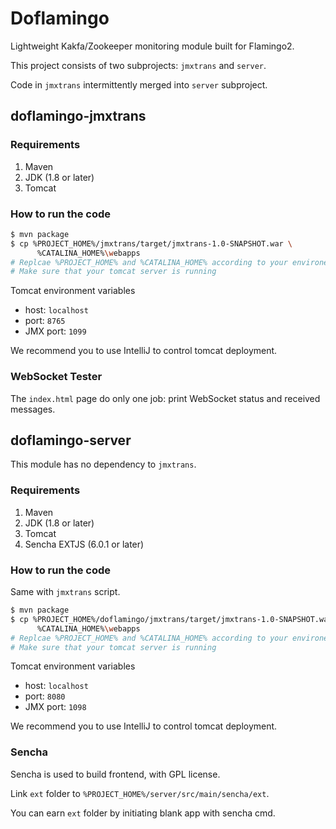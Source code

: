 # Doflamingo

Lightweight Kakfa/Zookeeper monitoring module built for Flamingo2.

This project consists of two subprojects: `jmxtrans` and `server`.

Code in `jmxtrans` intermittently merged into `server` subproject.

## doflamingo-jmxtrans

### Requirements

1. Maven
1. JDK (1.8 or later)
1. Tomcat

### How to run the code

```sh
$ mvn package
$ cp %PROJECT_HOME%/jmxtrans/target/jmxtrans-1.0-SNAPSHOT.war \
      %CATALINA_HOME%\webapps
# Replcae %PROJECT_HOME% and %CATALINA_HOME% according to your environemt
# Make sure that your tomcat server is running
```

Tomcat environment variables

* host: `localhost`
* port: `8765`
* JMX port: `1099`

We recommend you to use IntelliJ to control tomcat deployment.

### WebSocket Tester

The `index.html` page do only one job: print WebSocket status and received messages.

## doflamingo-server

This module has no dependency to `jmxtrans`.

### Requirements

1. Maven
1. JDK (1.8 or later)
1. Tomcat
1. Sencha EXTJS (6.0.1 or later)

### How to run the code

Same with `jmxtrans` script.

```sh
$ mvn package
$ cp %PROJECT_HOME%/doflamingo/jmxtrans/target/jmxtrans-1.0-SNAPSHOT.war \
      %CATALINA_HOME%\webapps
# Replcae %PROJECT_HOME% and %CATALINA_HOME% according to your environemt
# Make sure that your tomcat server is running
```

Tomcat environment variables

* host: `localhost`
* port: `8080`
* JMX port: `1098`

We recommend you to use IntelliJ to control tomcat deployment.

### Sencha

Sencha is used to build frontend, with GPL license.

Link `ext` folder to `%PROJECT_HOME%/server/src/main/sencha/ext`.

You can earn `ext` folder by initiating blank app with sencha cmd.
